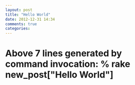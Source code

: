 ```yaml
---
layout: post
title: "Hello World"
date: 2012-12-31 14:34
comments: true
categories: 
---
```

# Above 7 lines generated by command invocation: % rake new_post["Hello World"]
